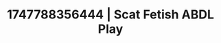 ---
categories:
- Bedroom eyes
- Flushed cheeks
- Naughty expression
- Slow strip tease
- Artistic nudes
image: /assets/images/1747788356444.jpg
layout: post
seo:
  description: Featured content with artistic Scat Fetish, ABDL Play. HD images available.
  keywords: Scat Fetish, ABDL Play
  og_image: /assets/images/1747788356444.jpg
  schema_type: VisualArtwork
tags:
- ABDL Play
- Scat Fetish
- '#1747788356444'
title: 1747788356444 | Scat Fetish ABDL Play
---